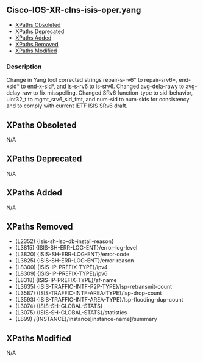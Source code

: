 ## Cisco-IOS-XR-clns-isis-oper.yang

- [XPaths Obsoleted](#xpaths-obsoleted)
- [XPaths Deprecated](#xpaths-deprecated)
- [XPaths Added](#xpaths-added)
- [XPaths Removed](#xpaths-removed)
- [XPaths Modified](#xpaths-modified)

### Description

Change in Yang tool corrected strings repair-s-rv6* to repair-srv6*, end-xsid* to end-x-sid*, and is-s-rv6 to is-srv6. Changed avg-dela-rawy to avg-delay-raw to fix misspelling. Changed SRv6 function-type to sid-behavior, uint32_t to mgmt_srv6_sid_fmt, and num-sid to num-sids for consistency and to comply with current IETF ISIS SRv6 draft.

## XPaths Obsoleted

N/A

## XPaths Deprecated

N/A

## XPaths Added

N/A

## XPaths Removed

- (L2352)	{Isis-sh-lsp-db-install-reason}
- (L3815)	{ISIS-SH-ERR-LOG-ENT}/error-log-level
- (L3820)	{ISIS-SH-ERR-LOG-ENT}/error-code
- (L3825)	{ISIS-SH-ERR-LOG-ENT}/error-reason
- (L8300)	{ISIS-IP-PREFIX-TYPE}/ipv4
- (L8309)	{ISIS-IP-PREFIX-TYPE}/ipv6
- (L8318)	{ISIS-IP-PREFIX-TYPE}/af-name
- (L3635)	{ISIS-TRAFFIC-INTF-P2P-TYPE}/lsp-retransmit-count
- (L3587)	{ISIS-TRAFFIC-INTF-AREA-TYPE}/lsp-drop-count
- (L3593)	{ISIS-TRAFFIC-INTF-AREA-TYPE}/lsp-flooding-dup-count
- (L3074)	{ISIS-SH-GLOBAL-STATS}
- (L3075)	{ISIS-SH-GLOBAL-STATS}/statistics
- (L899)	/{INSTANCE}/instance[instance-name]/summary

## XPaths Modified

N/A


